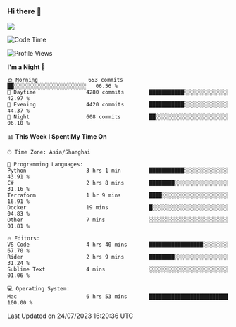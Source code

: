 ### Hi there 👋

<!--
**JJAYCHEN1e/jjaychen1e** is a ✨ _special_ ✨ repository because its `README.md` (this file) appears on your GitHub profile.

Here are some ideas to get you started:

- 🔭 I’m currently working on ...
- 🌱 I’m currently learning ...
- 👯 I’m looking to collaborate on ...
- 🤔 I’m looking for help with ...
- 💬 Ask me about ...
- 📫 How to reach me: ...
- 😄 Pronouns: ...
- ⚡ Fun fact: ...
-->

[![](https://github-readme-stats.vercel.app/api?username=jjaychen1e&show_icons=true)](https://github.com/jjaychen1e/github-readme-stats?count_private=true)

<!--START_SECTION:waka-->
![Code Time](http://img.shields.io/badge/Code%20Time-815%20hrs%2013%20mins-blue)

![Profile Views](http://img.shields.io/badge/Profile%20Views-0-blue)

**I'm a Night 🦉** 

```text
🌞 Morning                653 commits         ██░░░░░░░░░░░░░░░░░░░░░░░   06.56 % 
🌆 Daytime                4280 commits        ███████████░░░░░░░░░░░░░░   42.97 % 
🌃 Evening                4420 commits        ███████████░░░░░░░░░░░░░░   44.37 % 
🌙 Night                  608 commits         ██░░░░░░░░░░░░░░░░░░░░░░░   06.10 % 
```


📊 **This Week I Spent My Time On** 

```text
🕑︎ Time Zone: Asia/Shanghai

💬 Programming Languages: 
Python                   3 hrs 1 min         ███████████░░░░░░░░░░░░░░   43.91 % 
C#                       2 hrs 8 mins        ████████░░░░░░░░░░░░░░░░░   31.16 % 
Terraform                1 hr 9 mins         ████░░░░░░░░░░░░░░░░░░░░░   16.91 % 
Docker                   19 mins             █░░░░░░░░░░░░░░░░░░░░░░░░   04.83 % 
Other                    7 mins              ░░░░░░░░░░░░░░░░░░░░░░░░░   01.81 % 

🔥 Editors: 
VS Code                  4 hrs 40 mins       █████████████████░░░░░░░░   67.70 % 
Rider                    2 hrs 9 mins        ████████░░░░░░░░░░░░░░░░░   31.24 % 
Sublime Text             4 mins              ░░░░░░░░░░░░░░░░░░░░░░░░░   01.06 % 

💻 Operating System: 
Mac                      6 hrs 53 mins       █████████████████████████   100.00 % 
```


 Last Updated on 24/07/2023 16:20:36 UTC
<!--END_SECTION:waka-->
